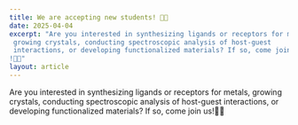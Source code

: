```yaml
---
title: We are accepting new students! 🧪🧪
date: 2025-04-04
excerpt: "Are you interested in synthesizing ligands or receptors for metals,
 growing crystals, conducting spectroscopic analysis of host-guest
 interactions, or developing functionalized materials? If so, come join us!
!🧪🧪"
layout: article
---
```

<div class="justify-text">
Are you interested in synthesizing ligands or receptors for metals,
growing crystals, conducting spectroscopic analysis of host-guest interactions,
or developing functionalized materials? If so, come join us!🧪🧪
</div>
